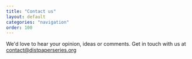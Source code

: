 ```yaml
---
title: "Contact us"
layout: default
categories: "navigation"
order: 100
---
```


We'd love to hear your opinion, ideas or comments. Get in touch with us at
[contact@distpaperseries.org](mailto:contact@distpaperseries.org)

<!-- <iframe class="embedded-form" style="width: 100%;" -->
<!-- onload='this.style.background = "none";' -->
<!-- src="https://docs.google.com/forms/d/e/1FAIpQLScYLU6gcRqpxKo69l6c8BBQguiWh9_OSZPnr2xxTzVwXwuFSA/viewform?embedded=true" -->
<!-- height="1290" frameborder="0" marginheight="0" allowtransparency="false" -->
<!-- marginwidth="0">Loading…</iframe> -->

